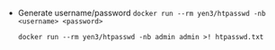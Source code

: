 

- Generate username/password `docker run --rm yen3/htpasswd -nb <username> <password>`

  ```
  docker run --rm yen3/htpasswd -nb admin admin >! htpasswd.txt
  ```


